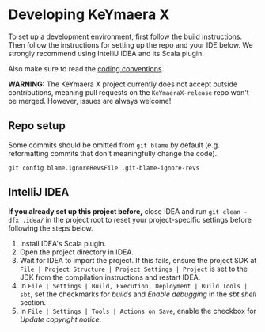 # Developing KeYmaera X

To set up a development environment, first follow the [build instructions](build.md).
Then follow the instructions for setting up the repo and your IDE below.
We strongly recommend using IntelliJ IDEA and its Scala plugin.

Also make sure to read the [coding conventions](../CodingConventions.md).

**WARNING:**
The KeYmaera X project currently does not accept outside contributions,
meaning pull requests on the `KeYmaeraX-release` repo won't be merged.
However, issues are always welcome!

## Repo setup

Some commits should be omitted from `git blame` by default
(e.g. reformatting commits that don't meaningfully change the code).

```shell
git config blame.ignoreRevsFile .git-blame-ignore-revs
```

## IntelliJ IDEA

**If you already set up this project before,**
close IDEA and run `git clean -dfx .idea/` in the project root
to reset your project-specific settings before following the steps below.

1. Install IDEA's Scala plugin.
2. Open the project directory in IDEA.
3. Wait for IDEA to import the project.
  If this fails, ensure the project SDK at
  `File | Project Structure | Project Settings | Project`
  is set to the JDK from the compilation instructions and restart IDEA.
4. In `File | Settings | Build, Execution, Deployment | Build Tools | sbt`,
  set the checkmarks for *builds* and *Enable debugging* in the *sbt shell* section.
5. In `File | Settings | Tools | Actions on Save`,
  enable the checkbox for *Update copyright notice*.
